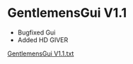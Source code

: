 # GentlemensGui  V1.1
 - Bugfixed Gui
 - Added HD GIVER
 
[GentlemensGui V1.1.txt](https://github.com/jevam/GentlemensGui/files/8146421/GentlemensGui.V1.1.txt)
